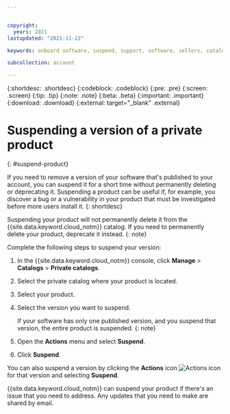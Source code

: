 ```yaml
---


copyright:
  years: 2021
lastupdated: "2021-11-22"

keywords: onboard software, suspend, support, software, sellers, catalog, Partner Center - Sell, remove, delete, deprecate, catalogs, private catalogs

subcollection: account

---
```


{:shortdesc: .shortdesc}
{:codeblock: .codeblock}
{:pre: .pre}
{:screen: .screen}
{:tip: .tip}
{:note: .note}
{:beta: .beta}
{:important: .important}
{:download: .download}
{:external: target="_blank" .external}

# Suspending a version of a private product
{: #suspend-product}

If you need to remove a version of your software that's published to your account, you can suspend it for a short time without permanently deleting or deprecating it. Suspending a product can be useful if, for example, you discover a bug or a vulnerability in your product that must be investigated before more users install it. 
{: shortdesc}

Suspending your product will not permanently delete it from the {{site.data.keyword.cloud_notm}} catalog. If you need to permanently delete your product, deprecate it instead. 
{: note}

Complete the following steps to suspend your version: 

1. In the {{site.data.keyword.cloud_notm}} console, click **Manage** > **Catalogs** > **Private catalogs**.
1. Select the private catalog where your product is located.
1. Select your product. 
1. Select the version you want to suspend. 
   
   If your software has only one published version, and you suspend that version, the entire product is suspended. 
   {: note}

1. Open the **Actions** menu and select **Suspend**. 
1. Click **Suspend**. 

You can also suspend a version by clicking the **Actions** icon ![Actions icon](../icons/actions-icon-vertical.svg "Actions") for that version and selecting **Suspend**.

{{site.data.keyword.cloud_notm}} can suspend your product if there's an issue that you need to address. Any updates that you need to make are shared by email. 
